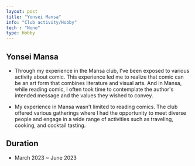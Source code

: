 ```yaml
---
layout: post
title: "Yonsei Mansa"
info: "Club activity/Hobby"
tech : "None"
type: Hobby
---
```


## Yonsei Mansa
* Through my experience in the Mansa club, I've been exposed to various activity about comic. This experience led me to realize that comic can be an art form that combines literature and visual arts. And in Mansa, while reading comic, I often took time to contemplate the author's intended message and the values they wished to convey.

* My experience in Mansa wasn't limited to reading comics. The club offered various gatherings where I had the opportunity to meet diverse people and engage in a wide range of activities such as traveling, cooking, and cocktail tasting.

## Duration
* March 2023 ~ June 2023
